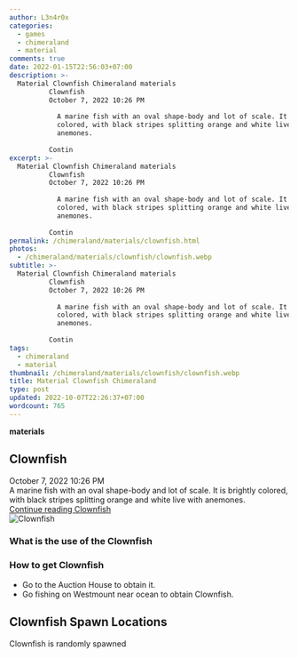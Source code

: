 ```yaml
---
author: L3n4r0x
categories:
  - games
  - chimeraland
  - material
comments: true
date: 2022-01-15T22:56:03+07:00
description: >-
  Material Clownfish Chimeraland materials
          Clownfish
          October 7, 2022 10:26 PM
          
            A marine fish with an oval shape-body and lot of scale. It is brightly
            colored, with black stripes splitting orange and white live with
            anemones.
          
          Contin
excerpt: >-
  Material Clownfish Chimeraland materials
          Clownfish
          October 7, 2022 10:26 PM
          
            A marine fish with an oval shape-body and lot of scale. It is brightly
            colored, with black stripes splitting orange and white live with
            anemones.
          
          Contin
permalink: /chimeraland/materials/clownfish.html
photos:
  - /chimeraland/materials/clownfish/clownfish.webp
subtitle: >-
  Material Clownfish Chimeraland materials
          Clownfish
          October 7, 2022 10:26 PM
          
            A marine fish with an oval shape-body and lot of scale. It is brightly
            colored, with black stripes splitting orange and white live with
            anemones.
          
          Contin
tags:
  - chimeraland
  - material
thumbnail: /chimeraland/materials/clownfish/clownfish.webp
title: Material Clownfish Chimeraland
type: post
updated: 2022-10-07T22:26:37+07:00
wordcount: 765
---
```


<link
  rel="stylesheet"
  href="https://rawcdn.githack.com/dimaslanjaka/Web-Manajemen/870a349/css/bootstrap-5-3-0-alpha3-wrapper.css"
/>
<section id="bootstrap-wrapper">
  <div data-bs-theme="dark">
    <div
      class="row g-0 border rounded overflow-hidden flex-md-row mb-4 shadow-sm position-relative bg-dark text-light"
    >
      <div class="col p-4 d-flex flex-column position-static">
        <strong class="d-inline-block mb-2 text-success">materials</strong>
        <h2 class="mb-0">Clownfish</h2>
        <div class="mb-1 text-muted">October 7, 2022 10:26 PM</div>
        <div class="mb-2 border p-1">
          A marine fish with an oval shape-body and lot of scale. It is brightly
          colored, with black stripes splitting orange and white live with
          anemones.
        </div>
        <a
          href="/chimeraland/materials/clownfish.html"
          class="stretched-link d-none text-primary"
          >Continue reading Clownfish</a
        >
      </div>
      <div class="col-auto d-none d-md-block d-lg-block">
        <img
          src="https://www.webmanajemen.com/chimeraland/materials/clownfish/clownfish.webp"
          alt="Clownfish"
        />
      </div>
    </div>
    <div class="row">
      <div class="col-lg-6 col-12 mb-2">
        <div class="card">
          <div class="card-body">
            <h3 class="card-title">What is the use of the Clownfish</h3>
            <div class="card-text"><ul></ul></div>
          </div>
        </div>
      </div>
      <div class="col-lg-6 col-12 mb-2">
        <div class="card">
          <div class="card-body">
            <h3 class="card-title">How to get Clownfish</h3>
            <div class="card-text">
              <ul>
                <li>Go to the Auction House to obtain it.</li>
                <li>Go fishing on Westmount near ocean to obtain Clownfish.</li>
              </ul>
            </div>
          </div>
        </div>
      </div>
      <div class="col-12 mb-2">
        <h2>Clownfish Spawn Locations</h2>
        <p>Clownfish is randomly spawned</p>
      </div>
    </div>
  </div>
</section>